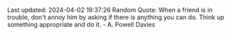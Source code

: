Last updated: 2024-04-02 19:37:26
Random Quote: When a friend is in trouble, don't annoy him by asking if there is anything you can do. Think up something appropriate and do it. - A. Powell Davies